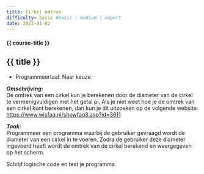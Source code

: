 ```yaml
---
title: Cirkel omtrek
difficulty: basic #basic | medium | expert
date: 2023-01-02
---
```


#### {{ course-title }}

## {{ title }}

* Programmeertaal: Naar keuze

***Omschrijving:***  
De omtrek van een cirkel kun je berekenen door de diameter van de cirkel
te vermenigvuldigen met het getal pi. Als je niet weet hoe je de omtrek
van een cirkel kunt berekenen, dan kun je dit uitzoeken op de volgende
website: <https://www.wisfaq.nl/showfaq3.asp?id=3611>

***Taak:***  
Programmeer een programma waarbij de gebruiker gevraagd wordt de
diameter van een cirkel in te voeren. Zodra de gebruiker deze diameter
ingevoerd heeft wordt de omtrek van de cirkel berekend en weergegeven op
het scherm.

Schrijf logische code en test je programma.
